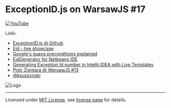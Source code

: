 # ExceptionID.js on WarsawJS #17

[![YouTube](https://img.youtube.com/vi/Eq3E5LwQnRw/0.jpg)](https://www.youtube.com/watch?v=Eq3E5LwQnRw)

Linki:

 * [ExceptionID.js @ Github](https://github.com/wavesoftware/javascript-eid-exceptions")
 * [Eid - live showcase](https://rawgit.com/wavesoftware/javascript-eid-exceptions/develop/dist/browser/index.html)
 * [Google's guava preconditions explained](https://github.com/google/guava/wiki/PreconditionsExplained)
 * [EidGenerator for Netbeans IDE](http://plugins.netbeans.org/plugin/53137/exception-id-eid-generator)
 * [Generating Exception Id number in Intellij IDEA with Live Templates](https://github.com/wavesoftware/java-eid-exceptions/wiki/Generating%20Exception%20Id%20number%20in%20Intellij%20IDEA%20with%20Live%20Templates)
 * [Piotr Zientara @ WarsawJS #13](http://tuhaj.github.io/debugging-js)
 * [@ksuszynski](http://twitter.com/ksuszynski)

![Logo](/pictures/logo/logo-light.png)

---
Licensed under [MIT License](http://en.wikipedia.org/wiki/MIT_License), see [license page](https://github.com/shower/shower/wiki/MIT-License) for details.
